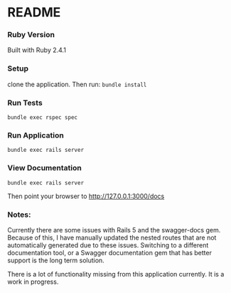 # README

### Ruby Version

Built with Ruby 2.4.1

### Setup

clone the application. Then run:
```bundle install```

### Run Tests

```bundle exec rspec spec```

### Run Application

```bundle exec rails server```

### View Documentation

```
bundle exec rails server
```
Then point your browser to http://127.0.0.1:3000/docs


### Notes:

Currently there are some issues with Rails 5 and the swagger-docs gem.
Because of this, I have manually updated the nested routes that are
not automatically generated due to these issues. Switching to a different
documentation tool, or a Swagger documentation gem that has better support
is the long term solution.


There is a lot of functionality missing from this application currently. It
is a work in progress.
